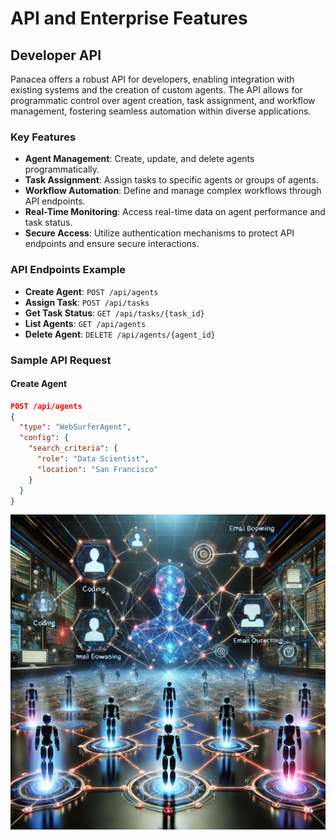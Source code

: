 # API and Enterprise Features

## Developer API

Panacea offers a robust API for developers, enabling integration with existing systems and the creation of custom agents. The API allows for programmatic control over agent creation, task assignment, and workflow management, fostering seamless automation within diverse applications.

### Key Features

- **Agent Management**: Create, update, and delete agents programmatically.
- **Task Assignment**: Assign tasks to specific agents or groups of agents.
- **Workflow Automation**: Define and manage complex workflows through API endpoints.
- **Real-Time Monitoring**: Access real-time data on agent performance and task status.
- **Secure Access**: Utilize authentication mechanisms to protect API endpoints and ensure secure interactions.

### API Endpoints Example

- **Create Agent**: `POST /api/agents`
- **Assign Task**: `POST /api/tasks`
- **Get Task Status**: `GET /api/tasks/{task_id}`
- **List Agents**: `GET /api/agents`
- **Delete Agent**: `DELETE /api/agents/{agent_id}`

### Sample API Request

#### Create Agent

```json
POST /api/agents
{
  "type": "WebSurferAgent",
  "config": {
    "search_criteria": {
      "role": "Data Scientist",
      "location": "San Francisco"
    }
  }
}
```

![System Architecture Diagram](images/hightech.png)